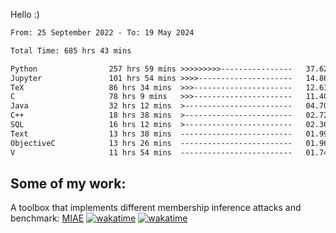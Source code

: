 Hello :)


<!--START_SECTION:waka-->

```txt
From: 25 September 2022 - To: 19 May 2024

Total Time: 685 hrs 43 mins

Python                257 hrs 59 mins >>>>>>>>>----------------   37.62 %
Jupyter               101 hrs 54 mins >>>>---------------------   14.86 %
TeX                   86 hrs 34 mins  >>>----------------------   12.63 %
C                     78 hrs 9 mins   >>>----------------------   11.40 %
Java                  32 hrs 12 mins  >------------------------   04.70 %
C++                   18 hrs 38 mins  >------------------------   02.72 %
SQL                   16 hrs 12 mins  >------------------------   02.36 %
Text                  13 hrs 38 mins  -------------------------   01.99 %
ObjectiveC            13 hrs 26 mins  -------------------------   01.96 %
V                     11 hrs 54 mins  -------------------------   01.74 %
```

<!--END_SECTION:waka-->

## Some of my work: 

A toolbox that implements different membership inference attacks and benchmark: [MIAE](https://github.com/RPI-DSPlab) [![wakatime](https://wakatime.com/badge/user/18ac89f5-baf8-49e6-a5ee-d9272435ce3a/project/3e6541fd-578f-4d9d-9080-f2a42b2d10e1.svg)](https://wakatime.com/badge/user/18ac89f5-baf8-49e6-a5ee-d9272435ce3a/project/3e6541fd-578f-4d9d-9080-f2a42b2d10e1) [![wakatime](https://wakatime.com/badge/user/18ac89f5-baf8-49e6-a5ee-d9272435ce3a/project/5d5826e9-c6d6-4d86-8b00-0d1608c5f167.svg)](https://wakatime.com/badge/user/18ac89f5-baf8-49e6-a5ee-d9272435ce3a/project/5d5826e9-c6d6-4d86-8b00-0d1608c5f167)
